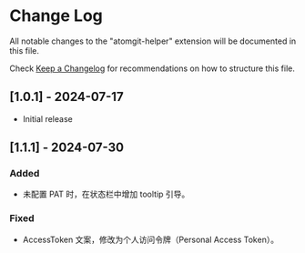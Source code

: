 # Change Log

All notable changes to the "atomgit-helper" extension will be documented in this file.

Check [Keep a Changelog](http://keepachangelog.com/) for recommendations on how to structure this file.

## [1.0.1] - 2024-07-17

- Initial release

## [1.1.1] - 2024-07-30

### Added

- 未配置 PAT 时，在状态栏中增加 tooltip 引导。

### Fixed

- AccessToken 文案，修改为个人访问令牌（Personal Access Token）。
